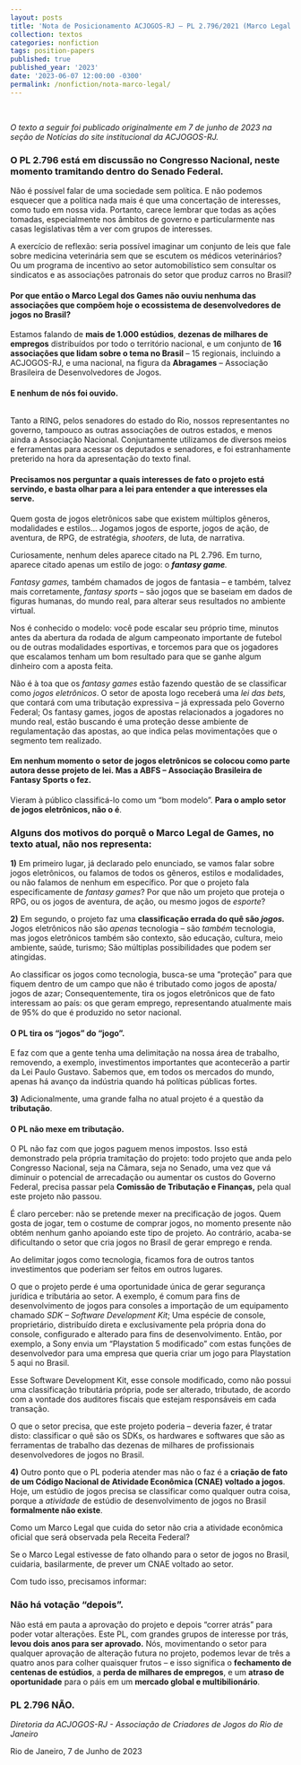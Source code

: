 ```yaml
---
layout: posts
title: 'Nota de Posicionamento ACJOGOS-RJ – PL 2.796/2021 (Marco Legal dos Games)'
collection: textos
categories: nonfiction
tags: position-papers
published: true
published_year: '2023'
date: '2023-06-07 12:00:00 -0300'
permalink: /nonfiction/nota-marco-legal/
---
```


<div style="text-align:left">
<p>⠀</p>
<p><em>O texto a seguir foi publicado originalmente em 7 de junho de 2023 na seção de Notícias do site institucional da ACJOGOS-RJ.</em></p>
<h3 id="o-pl-2.796-está-em-discussão-no-congresso-nacional-neste-momento-tramitando-dentro-do-senado-federal.">O PL 2.796 está em discussão no Congresso Nacional, neste momento tramitando dentro do Senado Federal.</h3>
<p>Não é possível falar de uma sociedade sem política. E não podemos esquecer que a política nada mais é que uma concertação de interesses, como tudo em nossa vida. Portanto, carece lembrar que todas as ações tomadas, especialmente nos âmbitos de governo e particularmente nas casas legislativas têm a ver com grupos de interesses.</p>
<p>A exercício de reflexão: seria possível imaginar um conjunto de leis que fale sobre medicina veterinária sem que se escutem os médicos veterinários? Ou um programa de incentivo ao setor automobilístico sem consultar os sindicatos e as associações patronais do setor que produz carros no Brasil?</p>
<h4 id="por-que-então-o-marco-legal-dos-games-não-ouviu-nenhuma-das-associações-que-compõem-hoje-o-ecossistema-de-desenvolvedores-de-jogos-no-brasil">Por que então o Marco Legal dos Games não ouviu nenhuma das associações que compõem hoje o ecossistema de desenvolvedores de jogos no Brasil?</h4>
<p>Estamos falando de  <strong>mais de 1.000 estúdios</strong>,  <strong>dezenas de milhares de empregos</strong>  distribuídos por todo o território nacional, e um conjunto de  <strong>16 associações que lidam sobre o tema no Brasil</strong>  – 15 regionais, incluindo a ACJOGOS-RJ, e uma nacional, na figura da  <strong>Abragames</strong>  – Associação Brasileira de Desenvolvedores de Jogos.</p>
<h4 id="e-nenhum-de-nós-foi-ouvido.">E nenhum de nós foi ouvido.</h4>
<p><img src="https://rj.acjogos.com.br/wp-content/uploads/2023/06/senado-federal.jpg" alt=""></p>
<p>Tanto a RING, pelos senadores do estado do Rio, nossos representantes no governo, tampouco as outras associações de outros estados, e menos ainda a Associação Nacional. Conjuntamente utilizamos de diversos meios e ferramentas para acessar os deputados e senadores, e foi estranhamente preterido na hora da apresentação do texto final.</p>
<h4 id="precisamos-nos-perguntar-a-quais-interesses-de-fato-o-projeto-está-servindo-e-basta-olhar-para-a-lei-para-entender-a-que-interesses-ela-serve.">Precisamos nos perguntar a quais interesses de fato o projeto está servindo, e basta olhar para a lei para entender a que interesses ela serve.</h4>
<p>Quem gosta de jogos eletrônicos sabe que existem múltiplos gêneros, modalidades e estilos… Jogamos jogos de esporte, jogos de ação, de aventura, de RPG, de estratégia,  <em>shooters</em>, de luta, de narrativa.</p>
<p>Curiosamente, nenhum deles aparece citado na PL 2.796. Em turno, aparece citado apenas um estilo de jogo: o  <em><strong>fantasy game</strong>.</em></p>
<p><em>Fantasy games,</em> também chamados de jogos de fantasia – e também, talvez mais corretamente,  <em>fantasy sports</em>  – são jogos que se baseiam em dados de figuras humanas, do mundo real, para alterar seus resultados no ambiente virtual.</p>
<p>Nos é conhecido o modelo: você pode escalar seu próprio time, minutos antes da abertura da rodada de algum campeonato importante de futebol ou de outras modalidades esportivas, e torcemos para que os jogadores que escalamos tenham um bom resultado para que se ganhe algum dinheiro com a aposta feita.</p>
<p>Não é à toa que os  <em>fantasy games</em>  estão fazendo questão de se classificar como  <em>jogos eletrônicos</em>. O setor de aposta logo receberá uma  <em>lei das bets,</em> que contará com uma tributação expressiva – já expressada pelo Governo Federal; Os fantasy games, jogos de apostas relacionados a jogadores no mundo real, estão buscando é uma proteção desse ambiente de regulamentação das apostas, ao que indica pelas movimentações que o segmento tem realizado.</p>
<h4 id="em-nenhum-momento-o-setor-de-jogos-eletrônicos-se-colocou-como-parte-autora-desse-projeto-de-lei.-mas-a-abfs-–-associação-brasileira-de-fantasy-sports-o-fez.">Em nenhum momento o setor de jogos eletrônicos se colocou como parte autora desse projeto de lei. Mas a ABFS – Associação Brasileira de Fantasy Sports o fez.</h4>
<p>Vieram à público classificá-lo como um “bom modelo”.  <strong>Para o amplo setor de jogos eletrônicos, não o é</strong>.</p>
<h3 id="alguns-dos-motivos-do-porquê-o-marco-legal-de-games-no-texto-atual-não-nos-representa">Alguns dos motivos do porquê o Marco Legal de Games, no texto atual, não nos representa:</h3>
<p><strong>1)</strong>  Em primeiro lugar, já declarado pelo enunciado, se vamos falar sobre jogos eletrônicos, ou falamos de todos os gêneros, estilos e modalidades, ou não falamos de nenhum em específico. Por que o projeto fala especificamente de  <em>fantasy games</em>? Por que não um projeto que proteja o RPG, ou os jogos de aventura, de ação, ou mesmo jogos de  <em>esporte</em>?</p>
<p><strong>2)</strong>  Em segundo, o projeto faz uma <strong>classificação errada do quê são  <em>jogos.</em></strong> Jogos eletrônicos não são  <em>apenas</em>  tecnologia – são  <em>também</em>  tecnologia, mas jogos eletrônicos também são contexto, são educação, cultura, meio ambiente, saúde, turismo; São múltiplas possibilidades que podem ser atingidas.</p>
<p>Ao classificar os jogos como tecnologia, busca-se uma “proteção” para que fiquem dentro de um campo que não é tributado como jogos de aposta/ jogos de azar; Consequentemente, tira os jogos eletrônicos que de fato interessam ao país: os que geram emprego, representando atualmente mais de 95% do que é produzido no setor nacional.</p>
<h4 id="o-pl-tira-os-“jogos”-do-“jogo”.">O PL tira os “jogos” do “jogo”.</h4>
<p>E faz com que a gente tenha uma delimitação na nossa área de trabalho, removendo, a exemplo, investimentos importantes que acontecerão a partir da Lei Paulo Gustavo. Sabemos que, em todos os mercados do mundo, apenas há avanço da indústria quando há políticas públicas fortes.</p>
<p><strong>3)</strong>  Adicionalmente, uma grande falha no atual projeto é a questão da  <strong>tributação</strong>.</p>
<h4 id="o-pl-não-mexe-em-tributação.">O PL não mexe em tributação.</h4>
<p>O PL não faz com que jogos paguem menos impostos. Isso está demonstrado pela própria tramitação do projeto: todo projeto que anda pelo Congresso Nacional, seja na Câmara, seja no Senado, uma vez que vá diminuir o potencial de arrecadação ou aumentar os custos do Governo Federal, precisa passar pela  <strong>Comissão de Tributação e Finanças,</strong> pela qual este projeto não passou.</p>
<p>É claro perceber: não se pretende mexer na precificação de jogos. Quem gosta de jogar, tem o costume de comprar jogos, no momento presente não obtém nenhum ganho apoiando este tipo de projeto. Ao contrário, acaba-se dificultando o setor que cria jogos no Brasil de gerar emprego e renda.</p>
<p>Ao delimitar jogos como tecnologia, ficamos fora de outros tantos investimentos que poderiam ser feitos em outros lugares.</p>
<p>O que o projeto perde é uma oportunidade única de gerar segurança jurídica e tributária ao setor. A exemplo, é comum para fins de desenvolvimento de jogos para consoles a importação de um equipamento chamado  <i>SDK – Software Development Kit</i>; Uma espécie de console, proprietário, distribuído direta e exclusivamente pela própria dona do console, configurado e alterado para fins de desenvolvimento. Então, por exemplo, a Sony envia um “Playstation 5 modificado” com estas funções de desenvolvedor para uma empresa que queria criar um jogo para Playstation 5 aqui no Brasil.</p>
<p>Esse Software Development Kit, esse console modificado, como não possui uma classificação tributária própria, pode ser alterado, tributado, de acordo com a vontade dos auditores fiscais que estejam responsáveis em cada transação.</p>
<p>O que o setor precisa, que este projeto poderia – deveria fazer, é tratar disto: classificar o quê são os SDKs, os hardwares e softwares que são as ferramentas de trabalho das dezenas de milhares de profissionais desenvolvedores de jogos no Brasil.</p>
<p><strong>4)</strong>  Outro ponto que o PL poderia atender mas não o faz é a  <strong>criação de fato de um Código Nacional de Atividade Econômica (CNAE) voltado a jogos</strong>. Hoje, um estúdio de jogos precisa se classificar como qualquer outra coisa, porque a  <em>atividade</em>  de estúdio de desenvolvimento de jogos no Brasil  <strong>formalmente não existe</strong>.</p>
<p>Como um Marco Legal que cuida do setor não cria a atividade econômica oficial que será observada pela Receita Federal?</p>
<p>Se o Marco Legal estivesse de fato olhando para o setor de jogos no Brasil, cuidaria, basilarmente, de prever um CNAE voltado ao setor.</p>
<p>Com tudo isso, precisamos informar:</p>
<h3 id="não-há-votação-“depois”.">Não há votação “depois”.</h3>
<p>Não está em pauta a aprovação do projeto e depois “correr atrás” para poder votar alterações. Este PL, com grandes grupos de interesse por trás,  <strong>levou dois anos para ser aprovado.</strong> Nós, movimentando o setor para qualquer aprovação de alteração futura no projeto, podemos levar de três a quatro anos para colher quaisquer frutos – e isso significa o  <strong>fechamento de centenas de estúdios</strong>, a  <strong>perda de milhares de empregos</strong>, e um  <strong>atraso de oportunidade</strong>  para o páis em um  <strong>mercado global e multibilionário</strong>.</p>
<h3>PL 2.796 NÃO.</h3>
<p><i>Diretoria da ACJOGOS-RJ - Associação de Criadores de Jogos do Rio de Janeiro</i></p>
<p>Rio de Janeiro, 7 de Junho de 2023</p>
</div> 